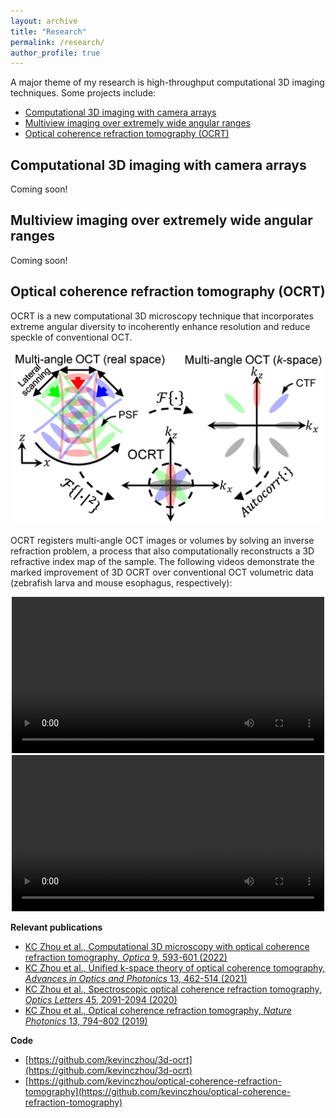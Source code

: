 ```yaml
---
layout: archive
title: "Research"
permalink: /research/
author_profile: true
---
```


A major theme of my research is high-throughput computational 3D imaging techniques. Some projects include:
- [Computational 3D imaging with camera arrays](#computational-3d-imaging-with-camera-arrays)
- [Multiview imaging over extremely wide angular ranges](#multiview-imaging-over-extremely-wide-angular-ranges)
- [Optical coherence refraction tomography (OCRT)](#optical-coherence-refraction-tomography-ocrt)

## Computational 3D imaging with camera arrays
Coming soon!

## Multiview imaging over extremely wide angular ranges
Coming soon!

## Optical coherence refraction tomography (OCRT)
OCRT is a new computational 3D microscopy technique that incorporates extreme angular diversity to incoherently enhance resolution and reduce speckle of conventional OCT.

<center><img src="/images/OCRT_overview.jpg" alt="OCRT k-space synthesis" width="500"/></center>

OCRT registers multi-angle OCT images or volumes by solving an inverse refraction problem, a process that also computationally reconstructs a 3D refractive index map of the sample. The following videos demonstrate the marked improvement of 3D OCRT over conventional OCT volumetric data (zebrafish larva and mouse esophagus, respectively):

<center>
<video width="500" controls>
  <source src="/images/OCRT_example1.mp4" type="video/mp4">
</video>
<video width="500" controls>
  <source src="/images/OCRT_example2.mp4" type="video/mp4">
</video>
</center>

**Relevant publications**
- [KC Zhou et al., Computational 3D microscopy with optical coherence refraction tomography, *Optica* 9, 593-601 (2022)](https://doi.org/10.1364/OPTICA.454860)
- [KC Zhou et al., Unified k-space theory of optical coherence tomography, *Advances in Optics and Photonics* 13, 462-514 (2021)](https://www.osapublishing.org/aop/fulltext.cfm?uri=aop-13-2-462&id=452759)
- [KC Zhou et al., Spectroscopic optical coherence refraction tomography, *Optics Letters* 45, 2091-2094 (2020)](https://www.osapublishing.org/ol/abstract.cfm?uri=ol-45-7-2091)
- [KC Zhou et al., Optical coherence refraction tomography, *Nature Photonics* 13, 794–802 (2019)](https://www.nature.com/articles/s41566-019-0508-1)

**Code**
- [https://github.com/kevinczhou/3d-ocrt](https://github.com/kevinczhou/3d-ocrt)
- [https://github.com/kevinczhou/optical-coherence-refraction-tomography](https://github.com/kevinczhou/optical-coherence-refraction-tomography)



